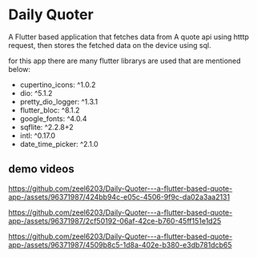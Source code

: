 
# Daily Quoter
A Flutter based application that fetches data from A quote api using htttp request, then stores the fetched data on the device using sql. 

for this app there are many flutter librarys are used that are mentioned below:
- cupertino_icons: ^1.0.2
- dio: ^5.1.2
- pretty_dio_logger: ^1.3.1
- flutter_bloc: ^8.1.2
- google_fonts: ^4.0.4
- sqflite: ^2.2.8+2
- intl: ^0.17.0
- date_time_picker: ^2.1.0

## demo videos


https://github.com/zeel6203/Daily-Quoter---a-flutter-based-quote-app-/assets/96371987/424bb94c-e05c-4506-9f9c-da02a3aa2131


https://github.com/zeel6203/Daily-Quoter---a-flutter-based-quote-app-/assets/96371987/2cf50192-06af-42ce-b760-45ff151e1d25


https://github.com/zeel6203/Daily-Quoter---a-flutter-based-quote-app-/assets/96371987/4509b8c5-1d8a-402e-b380-e3db781dcb65




